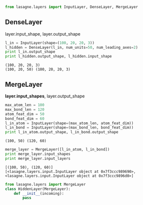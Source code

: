 

```python
from lasagne.layers import InputLayer, DenseLayer, MergeLayer
```

## DenseLayer
layer.input_shape, layer.output_shape


```python
l_in = InputLayer(shape=(100, 20, 20, 3))
l_hidden = DenseLayer(l_in, num_units=50, num_leading_axes=2)
print l_in.output_shape
print l_hidden.output_shape, l_hidden.input_shape
```

    (100, 20, 20, 3)
    (100, 20, 50) (100, 20, 20, 3)


## MergeLayer
**layer.input_shapes**, layer.output_shape


```python
max_atom_len = 100
max_bond_len = 120
atom_feat_dim = 50
bond_feat_dim = 60
l_in_atom = InputLayer(shape=(max_atom_len, atom_feat_dim))
l_in_bond = InputLayer(shape=(max_bond_len, bond_feat_dim))
print l_in_atom.output_shape, l_in_bond.output_shape
```

    (100, 50) (120, 60)



```python
merge_layer = MergeLayer([l_in_atom, l_in_bond])
print merge_layer.input_shapes
print merge_layer.input_layers
```

    [(100, 50), (120, 60)]
    [<lasagne.layers.input.InputLayer object at 0x7f3ccc989690>, <lasagne.layers.input.InputLayer object at 0x7f3ccc9896d0>]



```python
from lasagne.layers import MergeLayer
class HiddenLayer(MergeLayer):
    def __init__(incoming):
        pass
```


```python

```
